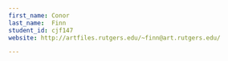 ```yaml
---
first_name: Conor
last_name:  Finn
student_id: cjf147
website: http://artfiles.rutgers.edu/~finn@art.rutgers.edu/

---
```

